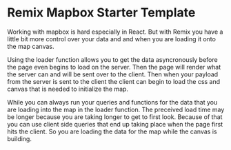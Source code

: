 # Remix Mapbox Starter Template

Working with mapbox is hard especially in React. But with Remix you have a little bit more control over your data and and when you are loading it onto the map canvas. 

Using the loader function allows you to get the data asyncronously before the page even begins to load on the server. Then the page will render what the server can and will be sent over to the client. Then when your payload from the server is sent to the client the client can begin to load the css and canvas that is needed to initialize the map.

While you can always run your queries and functions for the data that you are loading into the map in the loader function. The preceived load time may be longer because you are taking longer to get to first look. Because of that you can use client side queries that end up taking place when the page first hits the client. So you are loading the data for the map while the canvas is building.